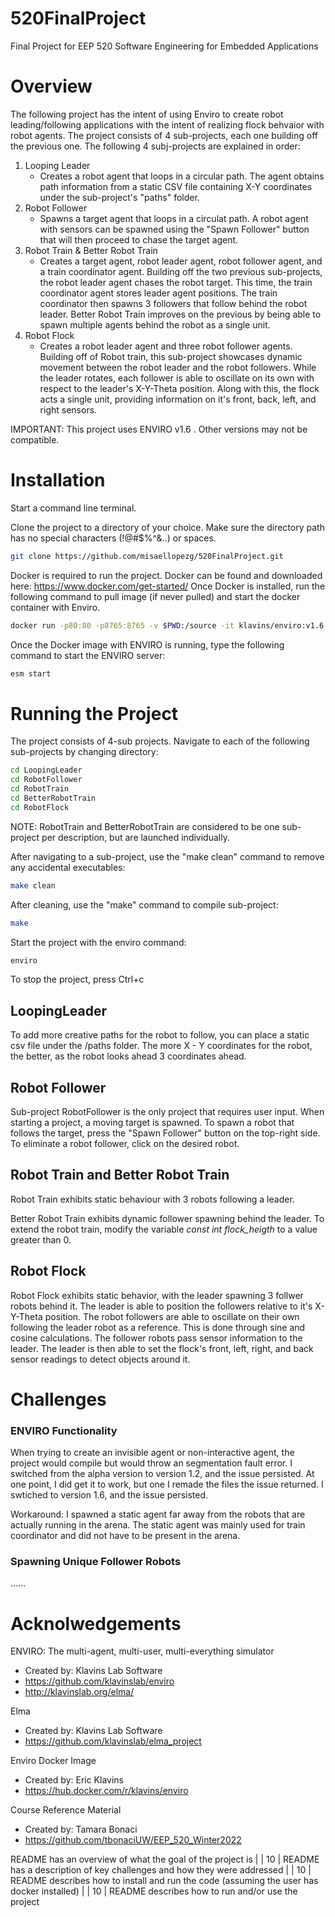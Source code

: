 # 520FinalProject
Final Project for EEP 520 Software Engineering for Embedded Applications

# Overview
The following project has the intent of using Enviro to create robot leading/following applications with the intent of realizing flock behvaior with robot agents. The project consists of 4 sub-projects, each one building off the previous one. 
The following 4 subj-projects are explained in order:

1. Looping Leader
   - Creates a robot agent that loops in a circular path. The agent obtains path information from a static CSV file containing X-Y coordinates under the sub-project's "paths" folder. 
2. Robot Follower 
   - Spawns a target agent that loops in a circulat path. A robot agent with sensors can be spawned using the "Spawn Follower" button that will then proceed to chase the target agent. 
3. Robot Train & Better Robot Train
   - Creates a target agent, robot leader agent, robot follower agent, and a train coordinator agent. Building off the two previous sub-projects, the robot leader agent chases the robot target. This time, the train coordinator agent stores leader agent positions. The train coordinator then spawns 3 followers that follow behind the robot leader. Better Robot Train improves on the previous by being able to spawn multiple agents behind the robot as a single unit. 
4. Robot Flock 
   - Creates a robot leader agent and three robot follower agents. Building off of Robot train, this sub-project showcases dynamic movement between the robot leader and the robot followers. While the leader rotates, each follower is able to oscillate on its own with respect to the leader's X-Y-Theta position. Along with this, the flock acts a single unit, providing information on it's front, back, left, and right sensors.  

IMPORTANT: This project uses ENVIRO v1.6 . Other versions may not be compatible.

# Installation
Start a command line terminal.

Clone the project to a directory of your choice. Make sure the directory path has no special characters (!@#$%^&..) or spaces. 
```bash
git clone https://github.com/misaellopezg/520FinalProject.git
```

Docker is required to run the project. Docker can be found and downloaded here: https://www.docker.com/get-started/
Once Docker is installed, run the following command to pull image (if never pulled) and start the docker container with Enviro. 
```bash
docker run -p80:80 -p8765:8765 -v $PWD:/source -it klavins/enviro:v1.6 bash
```

Once the Docker image with ENVIRO is running, type the following command to start the ENVIRO server:
```bash
esm start
```

# Running the Project
The project consists of 4-sub projects. Navigate to each of the following sub-projects by changing directory: 
```bash
cd LoopingLeader
cd RobotFollower
cd RobotTrain
cd BetterRobotTrain
cd RobotFlock
```
NOTE: RobotTrain and BetterRobotTrain are considered to be one sub-project per description, but are launched individually. 

After navigating to a sub-project, use the "make clean" command to remove any accidental executables: 
```bash
make clean
```
After cleaning, use the "make" command to compile sub-project: 
```bash
make
```
Start the project with the enviro command: 
```bash
enviro
```
To stop the project, press Ctrl+c

## LoopingLeader
To add more creative paths for the robot to follow, you can place a static csv file under the /paths folder. The more X - Y coordinates for the robot, the better, as the robot looks ahead 3 coordinates ahead. 

## Robot Follower
Sub-project RobotFollower is the only project that requires user input. When starting a project, a moving target is spawned. To spawn a robot that follows the target, press the "Spawn Follower" button on the top-right side. To eliminate a robot follower, click on the desired robot. 

## Robot Train and Better Robot Train
Robot Train exhibits static behaviour with 3 robots following a leader. 

Better Robot Train exhibits dynamic follower spawning behind the leader. To extend the robot train, modify the variable *const int flock_heigth* to a value greater than 0.

## Robot Flock
Robot Flock exhibits static behavior, with the leader spawning 3 follwer robots behind it. The leader is able to position the followers relative to it's X-Y-Theta position. The robot followers are able to oscillate on their own following the leader robot as a reference. This is done through sine and cosine calculations. The follower robots pass sensor information to the leader. The leader is then able to set the flock's front, left, right, and back sensor readings to detect objects around it.  

# Challenges
### ENVIRO Functionality
When trying to create an invisible agent or non-interactive agent, the project would compile but would throw an segmentation fault error. I switched from the alpha version to version 1.2, and the issue persisted. At one point, I did get it to work, but one I remade the files the issue returned. I swtiched to version 1.6, and the issue persisted. 

Workaround: I spawned a static agent far away from the robots that are actually running in the arena. The static agent was mainly used for train coordinator and did not have to be present in the arena. 
### Spawning Unique Follower Robots

......

# Acknolwedgements
ENVIRO: The multi-agent, multi-user, multi-everything simulator
- Created by: Klavins Lab Software
- https://github.com/klavinslab/enviro
- http://klavinslab.org/elma/

Elma
- Created by: Klavins Lab Software
- https://github.com/klavinslab/elma_project

Enviro Docker Image
- Created by: Eric Klavins
- https://hub.docker.com/r/klavins/enviro

Course Reference Material
- Created by: Tamara Bonaci
- https://github.com/tbonaciUW/EEP_520_Winter2022

README has an overview of what the goal of the project is                                                                                                   |
| 10     | README has a description of key challenges and how they were addressed                                                                                      |
| 10     | README describes how to install and run the code (assuming the user has docker installed)                                                                   |
| 10     | README describes how to run and/or use the project                                                                                                            
